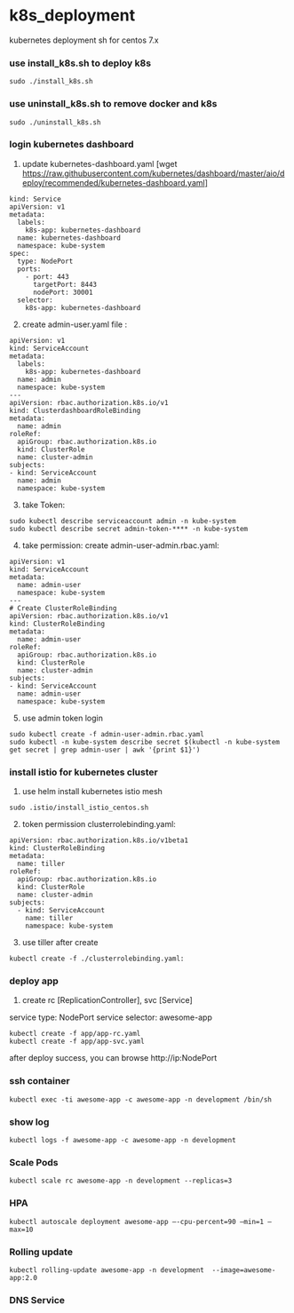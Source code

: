 # k8s_deployment
kubernetes deployment sh for centos 7.x

### use install_k8s.sh to deploy k8s

```
sudo ./install_k8s.sh
```

### use uninstall_k8s.sh to remove docker and k8s

```
sudo ./uninstall_k8s.sh
```

### login kubernetes dashboard

1. update kubernetes-dashboard.yaml 
[wget https://raw.githubusercontent.com/kubernetes/dashboard/master/aio/deploy/recommended/kubernetes-dashboard.yaml]

```
kind: Service
apiVersion: v1
metadata:
  labels:
    k8s-app: kubernetes-dashboard
  name: kubernetes-dashboard
  namespace: kube-system
spec:
  type: NodePort
  ports:
    - port: 443
      targetPort: 8443
      nodePort: 30001
  selector:
    k8s-app: kubernetes-dashboard

```

2. create admin-user.yaml file : 

```
apiVersion: v1
kind: ServiceAccount
metadata:
  labels:
    k8s-app: kubernetes-dashboard
  name: admin
  namespace: kube-system
---
apiVersion: rbac.authorization.k8s.io/v1
kind: ClusterdashboardRoleBinding
metadata:
  name: admin
roleRef:
  apiGroup: rbac.authorization.k8s.io
  kind: ClusterRole
  name: cluster-admin
subjects:
- kind: ServiceAccount
  name: admin
  namespace: kube-system
```

3. take Token:
```
sudo kubectl describe serviceaccount admin -n kube-system
sudo kubectl describe secret admin-token-**** -n kube-system
```

4. take permission:
create admin-user-admin.rbac.yaml:

```
apiVersion: v1
kind: ServiceAccount
metadata:
  name: admin-user
  namespace: kube-system
---
# Create ClusterRoleBinding
apiVersion: rbac.authorization.k8s.io/v1
kind: ClusterRoleBinding
metadata:
  name: admin-user
roleRef:
  apiGroup: rbac.authorization.k8s.io
  kind: ClusterRole
  name: cluster-admin
subjects:
- kind: ServiceAccount
  name: admin-user
  namespace: kube-system
```

5. use admin token login

```
sudo kubectl create -f admin-user-admin.rbac.yaml
sudo kubectl -n kube-system describe secret $(kubectl -n kube-system get secret | grep admin-user | awk '{print $1}')
```


### install istio for kubernetes cluster

1. use helm install kubernetes istio mesh 

```
sudo .istio/install_istio_centos.sh

```

2. token permission
clusterrolebinding.yaml:

```
apiVersion: rbac.authorization.k8s.io/v1beta1
kind: ClusterRoleBinding
metadata:
  name: tiller
roleRef:
  apiGroup: rbac.authorization.k8s.io
  kind: ClusterRole
  name: cluster-admin
subjects:
  - kind: ServiceAccount
    name: tiller
    namespace: kube-system

```

3. use tiller after create
```
kubectl create -f ./clusterrolebinding.yaml:
```


### deploy app

1. create rc [ReplicationController], svc [Service]

service type: NodePort
service selector: awesome-app

```
kubectl create -f app/app-rc.yaml
kubectl create -f app/app-svc.yaml
```

after deploy success, you can browse http://ip:NodePort

### ssh container

```
kubectl exec -ti awesome-app -c awesome-app -n development /bin/sh
```

### show log

```
kubectl logs -f awesome-app -c awesome-app -n development
```

### Scale Pods

```
kubectl scale rc awesome-app -n development --replicas=3
```

### HPA

```
kubectl autoscale deployment awesome-app —-cpu-percent=90 —min=1 —max=10
```


### Rolling update

```
kubectl rolling-update awesome-app -n development  --image=awesome-app:2.0

```

### DNS Service









